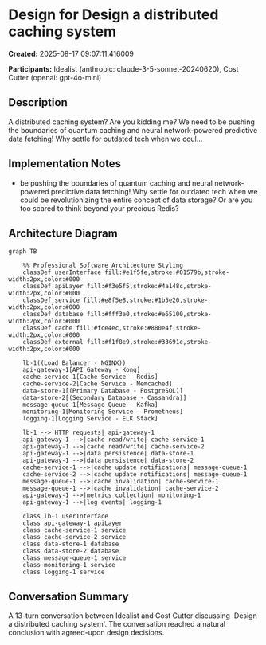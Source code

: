 # Design for Design a distributed caching system

**Created:** 2025-08-17 09:07:11.416009

**Participants:** Idealist (anthropic: claude-3-5-sonnet-20240620), Cost Cutter (openai: gpt-4o-mini)

## Description

A distributed caching system? Are you kidding me? We need to be pushing the boundaries of quantum caching and neural network-powered predictive data fetching! Why settle for outdated tech when we coul...

## Implementation Notes

- be pushing the boundaries of quantum caching and neural network-powered predictive data fetching! Why settle for outdated tech when we could be revolutionizing the entire concept of data storage? Or are you too scared to think beyond your precious Redis?

## Architecture Diagram

```mermaid
graph TB

    %% Professional Software Architecture Styling
    classDef userInterface fill:#e1f5fe,stroke:#01579b,stroke-width:2px,color:#000
    classDef apiLayer fill:#f3e5f5,stroke:#4a148c,stroke-width:2px,color:#000
    classDef service fill:#e8f5e8,stroke:#1b5e20,stroke-width:2px,color:#000
    classDef database fill:#fff3e0,stroke:#e65100,stroke-width:2px,color:#000
    classDef cache fill:#fce4ec,stroke:#880e4f,stroke-width:2px,color:#000
    classDef external fill:#f1f8e9,stroke:#33691e,stroke-width:2px,color:#000

    lb-1((Load Balancer - NGINX))
    api-gateway-1[API Gateway - Kong]
    cache-service-1[Cache Service - Redis]
    cache-service-2[Cache Service - Memcached]
    data-store-1[(Primary Database - PostgreSQL)]
    data-store-2[(Secondary Database - Cassandra)]
    message-queue-1[Message Queue - Kafka]
    monitoring-1[Monitoring Service - Prometheus]
    logging-1[Logging Service - ELK Stack]

    lb-1 -->|HTTP requests| api-gateway-1
    api-gateway-1 -->|cache read/write| cache-service-1
    api-gateway-1 -->|cache read/write| cache-service-2
    api-gateway-1 -->|data persistence| data-store-1
    api-gateway-1 -->|data persistence| data-store-2
    cache-service-1 -->|cache update notifications| message-queue-1
    cache-service-2 -->|cache update notifications| message-queue-1
    message-queue-1 -->|cache invalidation| cache-service-1
    message-queue-1 -->|cache invalidation| cache-service-2
    api-gateway-1 -->|metrics collection| monitoring-1
    api-gateway-1 -->|log events| logging-1

    class lb-1 userInterface
    class api-gateway-1 apiLayer
    class cache-service-1 service
    class cache-service-2 service
    class data-store-1 database
    class data-store-2 database
    class message-queue-1 service
    class monitoring-1 service
    class logging-1 service
```

## Conversation Summary

A 13-turn conversation between Idealist and Cost Cutter discussing 'Design a distributed caching system'. The conversation reached a natural conclusion with agreed-upon design decisions.
